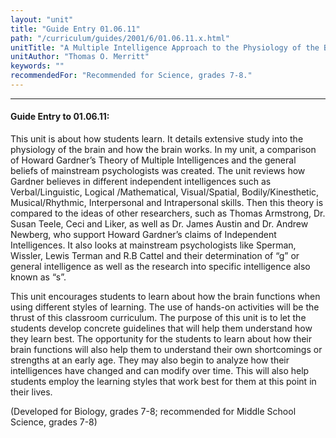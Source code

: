 ```yaml
---
layout: "unit"
title: "Guide Entry 01.06.11"
path: "/curriculum/guides/2001/6/01.06.11.x.html"
unitTitle: "A Multiple Intelligence Approach to the Physiology of the Brain and How Middle School Students Learn"
unitAuthor: "Thomas O. Merritt"
keywords: ""
recommendedFor: "Recommended for Science, grades 7-8."
---
```

<body>
<hr/>
<h4>
Guide Entry to 01.06.11:
</h4>
<p>
This unit is about how students learn. It details extensive study into the physiology of the brain and how the brain works. In my unit, a comparison of Howard Gardner’s Theory of Multiple Intelligences and the general beliefs of mainstream psychologists was created. The unit reviews how Gardner believes in different independent intelligences such as Verbal/Linguistic, Logical /Mathematical, Visual/Spatial, Bodily/Kinesthetic, Musical/Rhythmic, Interpersonal and Intrapersonal skills. Then this theory is compared to the ideas of other researchers, such as Thomas Armstrong, Dr. Susan Teele, Ceci and Liker, as well as Dr. James Austin and Dr. Andrew Newberg, who support Howard Gardner’s claims of Independent Intelligences. It also looks at mainstream psychologists like Sperman, Wissler, Lewis Terman and R.B Cattel and their determination of “g” or general intelligence as well as the research into specific intelligence also known as “s”.
</p>
<p>
This unit encourages students to learn about how the brain functions when using different styles of learning. The use of hands-on activities will be the thrust of this classroom curriculum. The purpose of this unit is to let the students develop concrete guidelines that will help them understand how they learn best. The opportunity for the students to learn about how their brain functions will also help them to understand their own shortcomings or strengths at an early age. They may also begin to analyze how their intelligences have changed and can modify over time. This will also help students employ the learning styles that work best for them at this point in their lives.
</p>
<p>
(Developed for Biology, grades 7-8; recommended for Middle School Science, grades 7-8)
</p>
</body>
